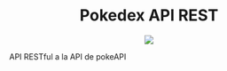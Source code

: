 <h1 align="center"> Pokedex API REST </h1>

<p align="center">
  <img src ="https://dka575ofm4ao0.cloudfront.net/pages-transactional_logos/retina/284377/pokeapi_1024.png"></img>
</p>
<p>API RESTful a la API de pokeAPI</p>


<!-- 
<h2>Funcionalidades</h2>
<h4></h4>
<ul>
  <li></li>
 -->
 
<!--  </ul>

<h2>Herramientas usadas</h2>
<ul>
    <li></li>
    
</ul> 
  -->


